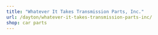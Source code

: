```yaml
---
title: "Whatever It Takes Transmission Parts, Inc."
url: /dayton/whatever-it-takes-transmission-parts-inc/
shop: car parts
---
```


